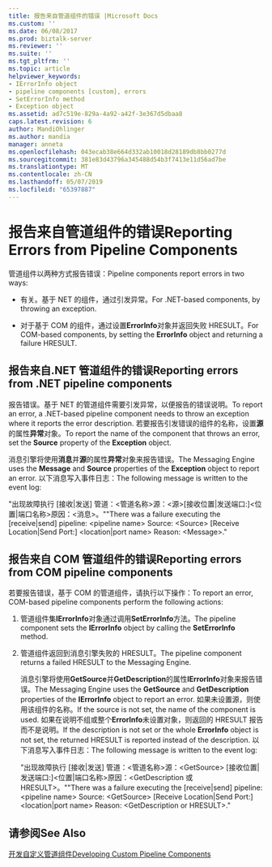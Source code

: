 ```yaml
---
title: 报告来自管道组件的错误 |Microsoft Docs
ms.custom: ''
ms.date: 06/08/2017
ms.prod: biztalk-server
ms.reviewer: ''
ms.suite: ''
ms.tgt_pltfrm: ''
ms.topic: article
helpviewer_keywords:
- IErrorInfo object
- pipeline components [custom], errors
- SetErrorInfo method
- Exception object
ms.assetid: ad7c519e-829a-4a92-a42f-3e367d5dbaa8
caps.latest.revision: 6
author: MandiOhlinger
ms.author: mandia
manager: anneta
ms.openlocfilehash: 043ecab38e664d332ab10018d28189db8bb0277d
ms.sourcegitcommit: 381e83d43796a345488d54b3f7413e11d56ad7be
ms.translationtype: MT
ms.contentlocale: zh-CN
ms.lasthandoff: 05/07/2019
ms.locfileid: "65397887"
---
```

# <a name="reporting-errors-from-pipeline-components"></a><span data-ttu-id="fbda7-102">报告来自管道组件的错误</span><span class="sxs-lookup"><span data-stu-id="fbda7-102">Reporting Errors from Pipeline Components</span></span>
<span data-ttu-id="fbda7-103">管道组件以两种方式报告错误：</span><span class="sxs-lookup"><span data-stu-id="fbda7-103">Pipeline components report errors in two ways:</span></span>  
  
-   <span data-ttu-id="fbda7-104">有关。基于 NET 的组件，通过引发异常。</span><span class="sxs-lookup"><span data-stu-id="fbda7-104">For .NET-based components, by throwing an exception.</span></span>  
  
-   <span data-ttu-id="fbda7-105">对于基于 COM 的组件，通过设置**ErrorInfo**对象并返回失败 HRESULT。</span><span class="sxs-lookup"><span data-stu-id="fbda7-105">For COM-based components, by setting the **ErrorInfo** object and returning a failure HRESULT.</span></span>  
  
## <a name="reporting-errors-from-net-pipeline-components"></a><span data-ttu-id="fbda7-106">报告来自.NET 管道组件的错误</span><span class="sxs-lookup"><span data-stu-id="fbda7-106">Reporting errors from .NET pipeline components</span></span>  
 <span data-ttu-id="fbda7-107">报告错误。基于 NET 的管道组件需要引发异常，以便报告的错误说明。</span><span class="sxs-lookup"><span data-stu-id="fbda7-107">To report an error, a .NET-based pipeline component needs to throw an exception where it reports the error description.</span></span> <span data-ttu-id="fbda7-108">若要报告引发错误的组件的名称，设置**源**的属性**异常**对象。</span><span class="sxs-lookup"><span data-stu-id="fbda7-108">To report the name of the component that throws an error, set the **Source** property of the **Exception** object.</span></span>  
  
 <span data-ttu-id="fbda7-109">消息引擎将使用**消息**并**源**的属性**异常**对象来报告错误。</span><span class="sxs-lookup"><span data-stu-id="fbda7-109">The Messaging Engine uses the **Message** and **Source** properties of the **Exception** object to report an error.</span></span> <span data-ttu-id="fbda7-110">以下消息写入事件日志：</span><span class="sxs-lookup"><span data-stu-id="fbda7-110">The following message is written to the event log:</span></span>  
  
 <span data-ttu-id="fbda7-111">"出现故障执行 [接收&#124;发送] 管道：\<管道名称\>源：\<源\>[接收位置&#124;发送端口:]\<位置&#124;端口名称\>原因：\<消息\>。"</span><span class="sxs-lookup"><span data-stu-id="fbda7-111">"There was a failure executing the [receive&#124;send] pipeline: \<pipeline name\> Source: \<Source\> [Receive Location&#124;Send Port:] \<location&#124;port name\> Reason: \<Message\>."</span></span>  
  
## <a name="reporting-errors-from-com-pipeline-components"></a><span data-ttu-id="fbda7-112">报告来自 COM 管道组件的错误</span><span class="sxs-lookup"><span data-stu-id="fbda7-112">Reporting errors from COM pipeline components</span></span>  
 <span data-ttu-id="fbda7-113">若要报告错误，基于 COM 的管道组件，请执行以下操作：</span><span class="sxs-lookup"><span data-stu-id="fbda7-113">To report an error, COM-based pipeline components perform the following actions:</span></span>  
  
1. <span data-ttu-id="fbda7-114">管道组件集**IErrorInfo**对象通过调用**SetErrorInfo**方法。</span><span class="sxs-lookup"><span data-stu-id="fbda7-114">The pipeline component sets the **IErrorInfo** object by calling the **SetErrorInfo** method.</span></span>  
  
2. <span data-ttu-id="fbda7-115">管道组件返回到消息引擎失败的 HRESULT。</span><span class="sxs-lookup"><span data-stu-id="fbda7-115">The pipeline component returns a failed HRESULT to the Messaging Engine.</span></span>  
  
   <span data-ttu-id="fbda7-116">消息引擎将使用**GetSource**并**GetDescription**的属性**IErrorInfo**对象来报告错误。</span><span class="sxs-lookup"><span data-stu-id="fbda7-116">The Messaging Engine uses the **GetSource** and **GetDescription** properties of the **IErrorInfo** object to report an error.</span></span> <span data-ttu-id="fbda7-117">如果未设置源，则使用该组件的名称。</span><span class="sxs-lookup"><span data-stu-id="fbda7-117">If the source is not set, the name of the component is used.</span></span> <span data-ttu-id="fbda7-118">如果在说明不组或整个**ErrorInfo**未设置对象，则返回的 HRESULT 报告而不是说明。</span><span class="sxs-lookup"><span data-stu-id="fbda7-118">If the description is not set or the whole **ErrorInfo** object is not set, the returned HRESULT is reported instead of the description.</span></span> <span data-ttu-id="fbda7-119">以下消息写入事件日志：</span><span class="sxs-lookup"><span data-stu-id="fbda7-119">The following message is written to the event log:</span></span>  
  
   <span data-ttu-id="fbda7-120">"出现故障执行 [接收&#124;发送] 管道：\<管道名称\>源：\<GetSource\> [接收位置&#124;发送端口:]\<位置&#124;端口名称\>原因：\<GetDescription 或 HRESULT\>。"</span><span class="sxs-lookup"><span data-stu-id="fbda7-120">"There was a failure executing the [receive&#124;send] pipeline: \<pipeline name\> Source: \<GetSource\> [Receive Location&#124;Send Port:] \<location&#124;port name\> Reason: \<GetDescription or HRESULT\>."</span></span>  
  
## <a name="see-also"></a><span data-ttu-id="fbda7-121">请参阅</span><span class="sxs-lookup"><span data-stu-id="fbda7-121">See Also</span></span>  
 [<span data-ttu-id="fbda7-122">开发自定义管道组件</span><span class="sxs-lookup"><span data-stu-id="fbda7-122">Developing Custom Pipeline Components</span></span>](../core/developing-custom-pipeline-components.md)